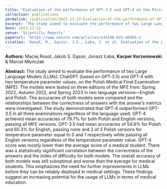 ```yaml
---
title: "Evaluation of the performance of GPT-3.5 and GPT-4 on the Polish Medical Final Examination"
collection: publications
permalink: /publication/2023-11-22-Evaluation-of-the-performance-of-GPT
excerpt: 'The study aimed to evaluate the performance of two Large Language Models (LLMs): ChatGPT (based on GPT-3.5) and GPT-4 with two temperature parameter values, on the Polish Medical Final Examination (MFE).'
date: 2023-11-22
venue: 'Scientific Reports'
paperurl: 'https://www.nature.com/articles/s41598-023-46995-z'
citation: 'Rosoł, M., Gąsior, J.S., Łaba, J. et al. Evaluation of the performance of GPT-3.5 and GPT-4 on the Polish Medical Final Examination. Sci Rep 13, 20512 (2023). https://doi.org/10.1038/s41598-023-46995-z'
---
```

**Authors:**
Maciej Rosoł, Jakub S. Gąsior, Jonasz Łaba, **Kacper Korzeniewski** & Marcel Młyńczak 

**Abstract:**
The study aimed to evaluate the performance of two Large Language Models (LLMs): ChatGPT (based on GPT-3.5) and GPT-4 with two temperature parameter values, on the Polish Medical Final Examination (MFE). The models were tested on three editions of the MFE from: Spring 2022, Autumn 2022, and Spring 2023 in two language versions—English and Polish. The accuracies of both models were compared and the relationships between the correctness of answers with the answer’s metrics were investigated. The study demonstrated that GPT-4 outperformed GPT-3.5 in all three examinations regardless of the language used. GPT-4 achieved mean accuracies of 79.7% for both Polish and English versions, passing all MFE versions. GPT-3.5 had mean accuracies of 54.8% for Polish and 60.3% for English, passing none and 2 of 3 Polish versions for temperature parameter equal to 0 and 1 respectively while passing all English versions regardless of the temperature parameter value. GPT-4 score was mostly lower than the average score of a medical student. There was a statistically significant correlation between the correctness of the answers and the index of difficulty for both models. The overall accuracy of both models was still suboptimal and worse than the average for medical students. This emphasizes the need for further improvements in LLMs before they can be reliably deployed in medical settings. These findings suggest an increasing potential for the usage of LLMs in terms of medical education.